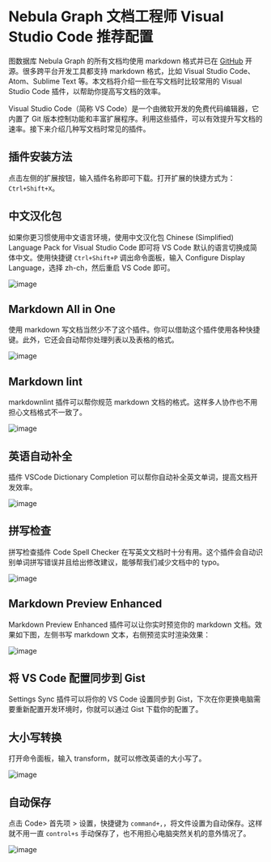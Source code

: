 # Nebula Graph 文档工程师 Visual Studio Code 推荐配置

图数据库 Nebula Graph 的所有文档均使用 markdown 格式并已在 [GitHub](https://github.com/vesoft-inc/nebula-docs-cn) 开源。很多跨平台开发工具都支持 markdown 格式，比如 Visual Studio Code、Atom、Sublime Text 等。本文档将介绍一些在写文档时比较常用的 Visual Studio Code 插件，以帮助你提高写文档的效率。

Visual Studio Code（简称 VS Code）是一个由微软开发的免费代码编辑器，它内置了 Git 版本控制功能和丰富扩展程序。利用这些插件，可以有效提升写文档的速率。接下来介绍几种写文档时常见的插件。

## 插件安装方法

点击左侧的扩展按钮，输入插件名称即可下载。打开扩展的快捷方式为： `Ctrl+Shift+X`。

## 中文汉化包

如果你更习惯使用中文语言环境，使用中文汉化包 Chinese (Simplified) Language Pack for Visual Studio Code 即可将 VS Code 默认的语言切换成简体中文。使用快捷键 `Ctrl+Shift+P` 调出命令面板，输入 Configure Display Language，选择 zh-ch，然后重启 VS Code 即可。

![image](https://user-images.githubusercontent.com/42762957/93572162-0459f080-f9c8-11ea-8809-7fb4db3ffdf4.png)

## Markdown All in One

使用 markdown 写文档当然少不了这个插件。你可以借助这个插件使用各种快捷键。此外，它还会自动帮你处理列表以及表格的格式。

![image](https://user-images.githubusercontent.com/42762957/93577643-dd52ed00-f9ce-11ea-962f-82969b3cadf1.png)

## Markdown lint

markdownlint 插件可以帮你规范 markdown 文档的格式。这样多人协作也不用担心文档格式不一致了。

![image](https://user-images.githubusercontent.com/42762957/93583977-3a52a100-f9d7-11ea-8ca1-2d524bca05e4.png)

## 英语自动补全

插件 VSCode Dictionary Completion 可以帮你自动补全英文单词，提高文档开发效率。

![image](https://user-images.githubusercontent.com/42762957/93575420-31100700-f9cc-11ea-9c14-1558cf86e56b.png)

## 拼写检查

拼写检查插件 Code Spell Checker 在写英文文档时十分有用。这个插件会自动识别单词拼写错误并且给出修改建议，能够帮我们减少文档中的 typo。

![image](https://user-images.githubusercontent.com/42762957/93572110-f4421100-f9c7-11ea-9f5c-e2b669a5b666.png)

## Markdown Preview Enhanced

Markdown Preview Enhanced 插件可以让你实时预览你的 markdown 文档。效果如下图，左侧书写 markdown 文本，右侧预览实时渲染效果：

![image](https://user-images.githubusercontent.com/42762957/93582374-f65e9c80-f9d4-11ea-9833-163f9f0ad4e2.png)

## 将 VS Code 配置同步到 Gist

Settings Sync 插件可以将你的 VS Code 设置同步到 Gist，下次在你更换电脑需要重新配置开发环境时，你就可以通过 Gist 下载你的配置了。

## 大小写转换

打开命令面板，输入 transform，就可以修改英语的大小写了。

![image](https://user-images.githubusercontent.com/42762957/93580204-0923a200-f9d2-11ea-8baf-9954c8c3f810.png)

## 自动保存

点击 Code> 首先项 > 设置，快捷键为 `command+,`，将文件设置为自动保存。这样就不用一直 `control+s` 手动保存了，也不用担心电脑突然关机的意外情况了。

![image](https://user-images.githubusercontent.com/42762957/93580547-86e7ad80-f9d2-11ea-8af9-494dfbf94d3b.png)
